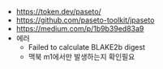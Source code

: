 * https://token.dev/paseto/
* https://github.com/paseto-toolkit/jpaseto
* https://medium.com/p/1b9b39ed83a9
* 에러
  * Failed to calculate BLAKE2b digest
  * 맥북 m1에서만 발생하는지 확인필요